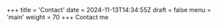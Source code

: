 +++
title = 'Contact'
date = 2024-11-13T14:34:55Z
draft = false
menu = 'main'
weight = 70
+++
Contact me